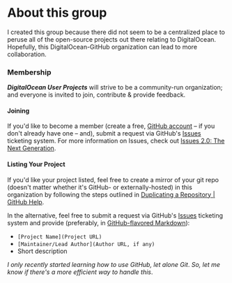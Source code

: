 About this group
================

I created this group because there did not seem to be a centralized place to peruse all of the open-source projects out there relating to DigitalOcean. Hopefully, this DigitalOcean-GitHub organization can lead to more collaboration.

### Membership

***DigitalOcean User Projects*** will strive to be a community-run organization; and everyone is invited to join, contribute & provide feedback.

#### Joining

If you'd like to become a member (create a free, [GitHub account](https://github.com/signup/free) &ndash; if you don't already have one &ndash; and), submit a request via GitHub's [Issues](https://github.com/DigitalOcean-User-Projects/about/issues) ticketing system.  For more information on Issues, check out [Issues 2.0: The Next Generation](https://github.com/blog/831-issues-2-0-the-next-generation).

#### Listing Your Project

If you'd like your project listed, feel free to create a mirror of your git repo (doesn't matter whether it's GitHub- or externally-hosted) in this organization by following the steps outlined in [Duplicating a Repository | GitHub Help](https://help.github.com/articles/duplicating-a-repository).

In the alternative, feel free to submit a request via GitHub's [Issues](https://github.com/DigitalOcean-User-Projects/About/issues) ticketing system and provide (preferably, in [GitHub-flavored Markdown](https://help.github.com/articles/github-flavored-markdown)):

* ```[Project Name](Project URL)```
* ```[Maintainer/Lead Author](Author URL, if any)```
* Short description

_I only recently started learning how to use GitHub, let alone Git_. _So, let me know if there's a more efficient way to handle this_.
